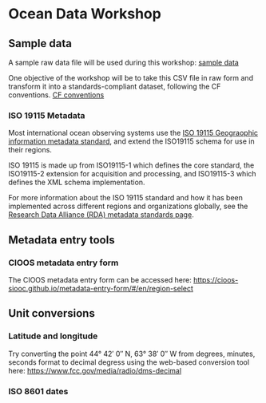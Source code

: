 # Ocean Data Workshop

## Sample data

A sample raw data file will be used during this workshop:
[sample data](sample_data/wsp_wave_buoy_raw.csv)

One objective of the workshop will be to take this CSV file in raw form and transform it into a standards-compliant dataset, following the CF conventions.
[CF conventions](https://cfconventions.org)

### ISO 19115 Metadata

Most international ocean observing systems use the [ISO 19115 Geograophic information metadata standard](https://www.iso.org/standard/53798.html), and extend the ISO19115 schema for use in their regions. 

ISO 19115 is made up from ISO19115-1 which defines the core standard, the ISO19115-2 extension for acquisition and processing, and ISO19115-3 which defines the XML schema implementation.

For more information about the ISO 19115 standard and how it has been implemented across different regions and organizations globally, see the [Research Data Alliance (RDA) metadata standards page](https://rdamsc.bath.ac.uk/msc/m22).

## Metadata entry tools

### CIOOS metadata entry form

The CIOOS metadata entry form can be accessed here:
https://cioos-siooc.github.io/metadata-entry-form/#/en/region-select

## Unit conversions

### Latitude and longitude

Try converting the point
44° 42′ 0″ N, 63° 38′ 0″ W
from degrees, minutes, seconds format to decimal degress using the web-based conversion tool here:
https://www.fcc.gov/media/radio/dms-decimal

### ISO 8601 dates


